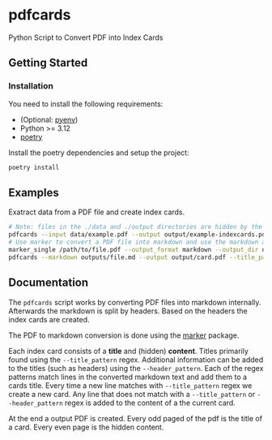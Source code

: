 # pdfcards

Python Script to Convert PDF into Index Cards

## Getting Started

### Installation

You need to install the following requirements:

- (Optional: [pyenv](https://github.com/pyenv/pyenv?tab=readme-ov-file#installation))
- Python >= 3.12
- [poetry](https://python-poetry.org/docs/#installation)

Install the poetry dependencies and setup the project:

```bash
poetry install
```

## Examples

Exatract data from a PDF file and create index cards.

```bash
# Note: files in the ./data and ./output directories are hidden by the .gitignore file
pdfcards --input data/example.pdf --output output/example-indexcards.pdf --title_pattern "^#+ \*\*(\d+\.\d+)" --header_pattern "^#+"
# Use marker to convert a PDF file into markdown and use the markdown as input for pdfcards
marker_single /path/to/file.pdf --output_format markdown --output_dir output/
pdfcards --markdown outputs/file.md --output output/card.pdf --title_pattern "^#+ \*\*(\d+\.\d+)" --header_pattern "^#+"
```

## Documentation

The `pdfcards` script works by converting PDF files into markdown internally. Afterwards the markdown is split by headers. Based on the headers the index cards are created.

The PDF to markdown conversion is done using the [marker](https://github.com/datalab-to/marker?tab=readme-ov-file#marker) package.

Each index card consists of a **title** and (hidden) **content**. Titles primarily found using the `--title_pattern` regex. Additional information can be added to the titles (such as headers) using the `--header_pattern`. Each of the regex patterns match lines in the converted markdown text and add them to a cards title.
Every time a new line matches with `--title_pattern` regex we create a new card. Any line that does not match with a `--title_pattern` or `--header_pattern` regex is added to the content of a the current card.

At the end a output PDF is created. Every odd paged of the pdf is the title of a card. Every even page is the hidden content.